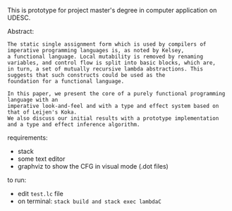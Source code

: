 This is prototype for project master's degree in computer application on UDESC.
 
Abstract:
```
The static single assignment form which is used by compilers of imperative programming languages is, as noted by Kelsey, 
a functional language. Local mutability is removed by renaming variables, and control flow is split into basic blocks, which are, 
in turn, a set of mutually recursive lambda abstractions. This suggests that such constructs could be used as the 
foundation for a functional language.

In this paper, we present the core of a purely functional programming language with an 
imperative look-and-feel and with a type and effect system based on that of Leijen's Koka. 
We also discuss our initial results with a prototype implementation and a type and effect inference algorithm.
```
requirements: 
  - stack
  - some text editor
  - graphviz to show the CFG in visual mode (.dot files) 
  
to run:
  - edit `test.lc` file
  - on terminal: `stack build and stack exec lambdaC`
  
